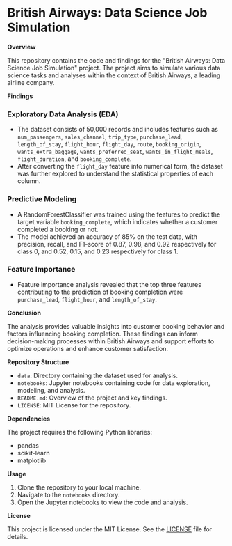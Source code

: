 # British Airways: Data Science Job Simulation

**Overview**

This repository contains the code and findings for the "British Airways: Data Science Job Simulation" project. The project aims to simulate various data science tasks and analyses within the context of British Airways, a leading airline company.

**Findings**

### Exploratory Data Analysis (EDA)

- The dataset consists of 50,000 records and includes features such as `num_passengers`, `sales_channel`, `trip_type`, `purchase_lead`, `length_of_stay`, `flight_hour`, `flight_day`, `route`, `booking_origin`, `wants_extra_baggage`, `wants_preferred_seat`, `wants_in_flight_meals`, `flight_duration`, and `booking_complete`.
- After converting the `flight_day` feature into numerical form, the dataset was further explored to understand the statistical properties of each column.

### Predictive Modeling

- A RandomForestClassifier was trained using the features to predict the target variable `booking_complete`, which indicates whether a customer completed a booking or not.
- The model achieved an accuracy of 85% on the test data, with precision, recall, and F1-score of 0.87, 0.98, and 0.92 respectively for class 0, and 0.52, 0.15, and 0.23 respectively for class 1.

### Feature Importance

- Feature importance analysis revealed that the top three features contributing to the prediction of booking completion were `purchase_lead`, `flight_hour`, and `length_of_stay`.

**Conclusion**

The analysis provides valuable insights into customer booking behavior and factors influencing booking completion. These findings can inform decision-making processes within British Airways and support efforts to optimize operations and enhance customer satisfaction.

**Repository Structure**

- `data`: Directory containing the dataset used for analysis.
- `notebooks`: Jupyter notebooks containing code for data exploration, modeling, and analysis.
- `README.md`: Overview of the project and key findings.
- `LICENSE`: MIT License for the repository.

**Dependencies**

The project requires the following Python libraries:

- pandas
- scikit-learn
- matplotlib

**Usage**

1. Clone the repository to your local machine.
2. Navigate to the `notebooks` directory.
3. Open the Jupyter notebooks to view the code and analysis.

**License**

This project is licensed under the MIT License. See the [LICENSE](LICENSE) file for details.
